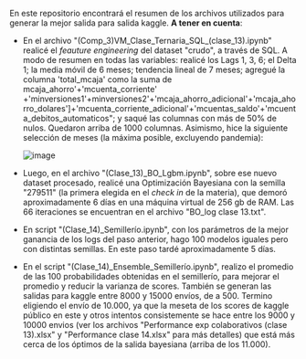 En este repositorio encontrará el resumen de los archivos utilizados para generar la mejor salida para salida kaggle. **A tener en cuenta**:

- En el archivo "(Comp_3)VM_Clase_Ternaria_SQL_(clase_13).ipynb" realicé el _feauture engineering_ del dataset "crudo", a través de SQL. A modo de resumen en todas las variables: realicé los Lags 1, 3, 6; el Delta 1; la media móvil de 6 meses; tendencia lineal de 7 meses; agregué la columna 'total_mcaja' como la suma de mcaja_ahorro'+'mcuenta_corriente' +'minversiones1'+minversiones2'+'mcaja_ahorro_adicional'+'mcaja_ahorro_dolares']+'mcuenta_corriente_adicional'+'mcuentas_saldo'+'mcuenta_debitos_automaticos"; y saqué las columnas con más de 50% de nulos. Quedaron arriba de 1000 columnas. Asimismo, hice la siguiente selección de meses (la máxima posible, excluyendo pandemia):

  ![image](https://github.com/germanpestchanker/dmeyf2023/assets/142175027/2fcbc0da-5b80-4737-91ce-a3de1d48961e)

- Luego, en el archivo "(Clase_13)_BO_Lgbm.ipynb", sobre ese nuevo dataset procesado, realicé una Optimización Bayesiana con la semilla "279511" (la primera elegida en el _check in_ de la materia), que demoró aproximadamente 6 días en una máquina virtual de 256 gb de RAM. Las 66 iteraciones se encuentran en el archivo "BO_log clase 13.txt".

- En script "(Clase_14)_Semillerío.ipynb", con los parámetros de la mejor ganancia de los logs del paso anterior, hago 100 modelos iguales pero con distintas semillas. En este paso tardé aproximadamente 5 días.

- En el script "(Clase_14)_Ensemble_Semillerío.ipynb", realizo el promedio de las 100 probabilidades obtenidas en el semillerío, para mejorar el promedio y reducir la varianza de scores. También se generan las salidas para kaggle entre 8000 y 15000 envíos, de a 500. Termino eligiendo el envío de 10.000, ya que la meseta de los scores de kaggle público en este y otros intentos consistemente se hace entre los 9000 y 10000 envios (ver los archivos "Performance exp colaborativos (clase 13).xlsx" y "Performance clase 14.xlsx" para más detalles) que está más cerca de los óptimos de la salida bayesiana (arriba de los 11.000).
